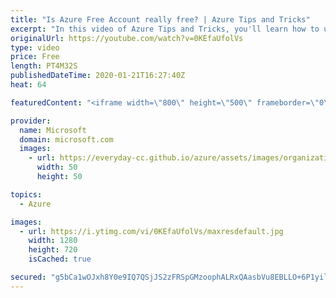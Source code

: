 ```yaml
---
title: "Is Azure Free Account really free? | Azure Tips and Tricks"
excerpt: "In this video of Azure Tips and Tricks, you'll learn how to use Microsoft Azure for free, for 12 months. \r  For more tips and tricks, visit: http://azuredev.tips  Get started with 12 months of free services and $200 USD in credit. Create your free account today with Microsoft Azure: http://azure.com/free"
originalUrl: https://youtube.com/watch?v=0KEfaUfolVs
type: video
price: Free
length: PT4M32S
publishedDateTime: 2020-01-21T16:27:40Z
heat: 64

featuredContent: "<iframe width=\"800\" height=\"500\" frameborder=\"0\" src=\"https://www.youtube.com/embed/0KEfaUfolVs\" allow=\"accelerometer; autoplay; encrypted-media; gyroscope; picture-in-picture\" allowfullscreen></iframe>"

provider:
  name: Microsoft
  domain: microsoft.com
  images:
    - url: https://everyday-cc.github.io/azure/assets/images/organizations/microsoft.com-50x50.jpg
      width: 50
      height: 50

topics:
  - Azure

images:
  - url: https://i.ytimg.com/vi/0KEfaUfolVs/maxresdefault.jpg
    width: 1280
    height: 720
    isCached: true

secured: "g5bCa1wOJxh8Y0e9IQ7QSjJS2zFRSpGMzoophALRxQAasbVu8EBLLO+6P1yilAOmm0Eipg220UZDj8ndXmHiH3dSBVSJeCsHcLVf+7RYmgtgupxfyLPT9LpdOyDO3Pe0RwQNkN3VRW3pMqWbY/y/RRdrwwuBfBQRd7Iia7iJJ9etkrBvtwQYoFML++Xlxudu/GHX+Puy8/cMwiM/ZqRlMWcWNjUOsqJ4iw0RadIpx+pyAu2/Xp59fsHpT4txfgkEa9jYSuGrAs6b/tPb0l86gOTNZ9nvX1ZO0pFVPIU68uCnD3h/Iqsgdq8bj7oKIo563DNJsn42DykeFGlhrhYhhU4rsutylX3Mlk1H5FYZ1d7Tl4SytBbf6LlH1M6hj8sPcZ1sg9rwhUzIrjX0uIxHWO7aoQU3QIejXmY0vPBLVPw=;EV1pGC7VgJbewadBr39UtQ=="
---
```



